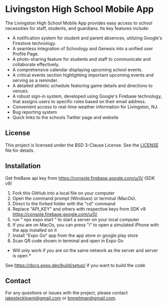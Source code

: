 # Livingston High School Mobile App

The Livingston High School Mobile App provides easy access to school necessities for staff, students, and guardians. Its key features include:

- A notification system for student and parent absences, utilizing Google's Firestore technology.
- A seamless integration of Schoology and Genesis into a unified user Profile Page.
- A photo-sharing feature for students and staff to communicate and collaborate effectively.
- A comprehensive calendar displaying upcoming school events.
- A critical events section highlighting important upcoming events and serving as a reminder.
- A detailed athletic schedule featuring game details and directions to venues.
- A robust sign-in system, developed using Google's Firebase technology, that assigns users to specific roles based on their email address.
- Convenient access to real-time weather information for Livingston, NJ.
- Bug reporting system
- Quick links to the schools Twitter page and website

## License

This project is licensed under the BSD 3-Clause License. See the [LICENSE](LICENSE) file for details.

## Installation

Get fireBase api key from https://console.firebase.google.com/u/0/ (SDK v9)

1. Fork this GitHub into a local file on your computer
2. Open the command prompt (Windows) or terminal (MacOs). 
3. Direct to the forked folder with the "cd" command
4. Replace "API_KEY" and others with respective keys from SDK v9 https://console.firebase.google.com/u/0/ 
4. run " npx expo start " to start a server on your local computer
5. If you are on MacOs, you can press "i" to open a simulated iPhone with the app installed on it
6. Install "Expo Go" app from the app store or google play store
7. Scan QR code shown in terminal and open in Expo Go

 * Will only work if you are on the same network as the server and server is open *

See https://docs.expo.dev/build/setup/ if you want to build the code

## Contact

For any questions or issues with the project, please contact jakestecklownj@gmail.com or bmreitman@gmail.com.
